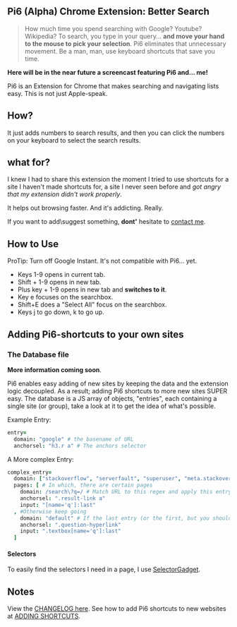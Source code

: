 ## Pi6 (Alpha) Chrome Extension: Better Search

> How much time you spend searching with Google? Youtube? Wikipedia?
> To search, you type in your query... **and move your hand to the mouse to pick your selection**.
> Pi6 eliminates that unnecessary movement.
> Be a man, man, use keyboard shortcuts that save you time.

**Here will be in the near future a screencast featuring Pi6 and... me!**

Pi6 is an Extension for Chrome that makes searching and navigating lists easy. This is not just Apple-speak.

## How?
It just adds numbers to search results, and then you can click the numbers on your keyboard to select the search results.

## what for?

I knew I had to share this extension the moment I tried to use shortcuts for a site I haven't made shortcuts for, a site I never seen before and *got angry that my extension didn't work properly*.

It helps out browsing faster. And it's addicting. Really.

If you want to add\suggest something, **dont'** hesitate to [contact me](364saga@gmail.com).

## How to Use

ProTip: Turn off Google Instant. It's not compatible with Pi6... yet.

- Keys 1-9 opens in current tab.
- Shift + 1-9 opens in new tab.
- Plus key + 1-9 opens in new tab and **switches to it**.
- Key e focuses on the searchbox.
- Shift+E does a "Select All" focus on the searchbox.
- Keys j to go down, k to go up.

## Adding Pi6-shortcuts to your own sites

### The Database file

**More information coming soon**.

Pi6 enables easy adding of new sites by keeping the data and the extension logic decoupled. As a result; adding Pi6 shortcuts to more new sites SUPER easy.
The database is a JS array of objects, "entries", each containing a single site (or group), take a look at it to get the idea of what's possible.

Example Entry:
```coffeescript
entry=
  domain: "google" # the basename of URL
  anchorsel: "h3.r a" # The anchors selector
```

A More complex Entry:
```coffeescript
complex_entry=
  domain: ["stackoverflow", "serverfault", "superuser", "meta.stackoverflow", "askubuntu", "stackapps", "answers.onstartups", "mathoverflow"] # Match one of those basenames
  pages: [ # In which, there are certain pages
    domain: /search\?q=/ # Match URL to this regex and apply this entry if it's a match
    anchorsel: ".result-link a"
    input: "[name='q']:last"
  , #Otherwise keep going
    domain: "default" # If the last entry (or the first, but you should keep it to the last) domain == "default", it will act as a switch-clause default.
    anchorsel: ".question-hyperlink"
    input: ".textbox[name='q']:last"
  ]
```
#### Selectors

To easily find the selectors I need in a page, I use [SelectorGadget](http://selectorgadget.com/).

## Notes
View the [CHANGELOG here](https://github.com/wildeyes/Pi6/master/CHANGELOG.md).
See how to add Pi6 shortcuts to new websites at [ADDING SHORTCUTS](https://github.com/wildeyes/Pi6/master/ADDINGSHORTCUTS.md).